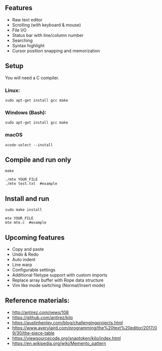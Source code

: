 ## Features
- Raw text editor
- Scrolling (with keyboard & mouse)
- File I/O
- Status bar with line/column number
- Searching
- Syntax highlight
- Cursor position snapping and memorization

## Setup
You will need a C compiler.  
### Linux:  
```sudo apt-get install gcc make```  
### Windows (Bash):  
```sudo apt-get install gcc make```
### macOS
```xcode-select --install```

## Compile and run only
```
make
```
```
./mte YOUR_FILE
./mte test.txt  #example
```

## Install and run
```
sudo make install
```
```
mte YOUR_FILE
mte mte.c  #example
```

## Upcoming features
- Copy and paste
- Undo & Redo
- Auto indent
- Line warp
- Configurable settings
- Additional filetype support with custom imports
- Replace array buffer with Rope data structure
- Vim like mode switching (Normal/Insert mode)

## Reference materials:
- http://antirez.com/news/108
- https://github.com/antirez/kilo
- https://austinhenley.com/blog/challengingprojects.html
- https://www.averylaird.com/programming/the%20text%20editor/2017/09/30/the-piece-table
- https://viewsourcecode.org/snaptoken/kilo/index.html
- https://en.wikipedia.org/wiki/Memento_pattern
